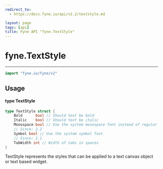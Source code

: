 ```yaml
---
redirect_to:
  - https://docs.fyne.io/api/v2.2/textstyle.md

layout: page
tags: [api]
title: Fyne API "fyne.TextStyle"
---
```



# fyne.TextStyle
---
```go
import "fyne.io/fyne/v2"
```

## Usage

#### type TextStyle

```go
type TextStyle struct {
	Bold      bool // Should text be bold
	Italic    bool // Should text be italic
	Monospace bool // Use the system monospace font instead of regular
	// Since: 2.2
	Symbol bool // Use the system symbol font.
	// Since: 2.1
	TabWidth int // Width of tabs in spaces
}
```

TextStyle represents the styles that can be applied to a text canvas object or text based widget.
